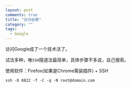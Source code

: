 ```yaml
---
layout: post
comments: true
title: "访问谷歌"
category: ""
tags: 
  - Google
---
```


访问Google成了一个技术活了。

试法多种，唯`SSH`隧道法最简单，具体步骤不多说，自己搜索。

使用软件：Firefox(如果是Chrome需装插件) + SSH

~~~
ssh -D 8822 -f -C -q -N root@domain.com
~~~
